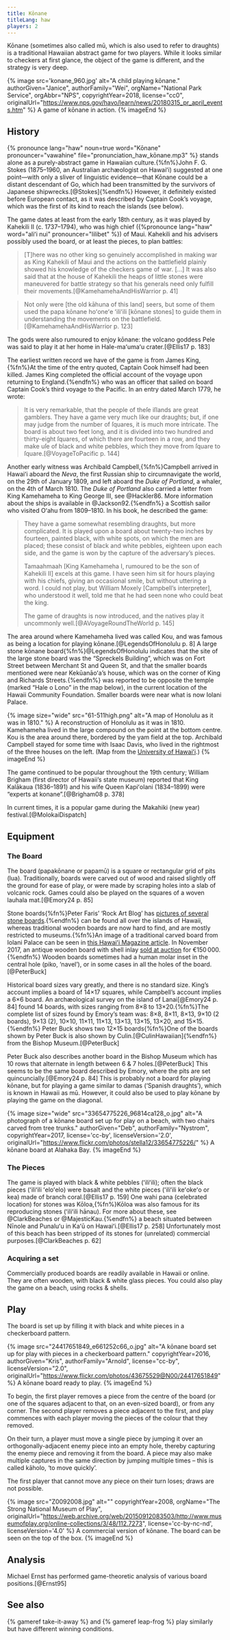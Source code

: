 ```yaml
---
title: Kōnane
titleLang: haw
players: 2
---
```


<p class="lead"><span class="noun" lang="haw">Kōnane</span> (sometimes also called <span
lang="haw">mū</span>, which is also used to refer to draughts) is a traditional
Hawaiian abstract game for two players. While it looks similar to checkers at
first glance, the object of the game is different, and the strategy is very
deep.</p>

<!-- excerpt -->

{% image 
    src='konane_960.jpg'
    alt="A child playing kōnane."
    authorGiven="Janice", authorFamily="Wei",
    orgName="National Park Service", orgAbbr="NPS",
    copyrightYear=2018,
    license="cc0",
    originalUrl="https://www.nps.gov/havo/learn/news/20180315_pr_april_events.htm" %}
A game of <span lang="haw">kōnane</span> in action.
{% imageEnd %}

## History

{% pronounce lang="haw" noun=true word="Kōnane" pronouncer="vawahine"
file="pronunciation_haw_kōnane.mp3" %} stands alone as a purely-abstract game in
Hawaiian culture.{%fn%}John F. G. Stokes (1875–1960, an Australian archæologist
on <span class="noun" lang="haw">Hawaiʻi</span>) suggested at one point—with
only a sliver of linguistic evidence—that <span class="noun"
lang="haw">Kōnane</span> could be a distant descendant of Go, which had been
transmitted by the survivors of Japanese shipwrecks.[@Stokes]{%endfn%}  However,
it definitely existed before European contact, as it was described by Captain
Cook’s voyage, which was the first of its kind to reach the islands (see below).

The game dates at least from the early 18th century, as it was played by
Kahekili II (c. 1737–1794), who was high chief ({%pronounce lang="haw"
word="aliʻi nui" pronouncer="lilibet" %}) of Maui. Kahekili and his advisers
possibly used the board, or at least the pieces, to plan battles:

> [T]here was no other king so genuinely accomplished in making war as King
> Kahekili of Maui and the actions on the battlefield plainly showed his
> knowledge of the checkers game of war. […] It was also said that at the house
> of Kahekili the heaps of little stones were maneuvered for battle strategy so
> that his generals need only fulfill their movements.[@KamehamehaAndHisWarrior
> p. 41]

> Not only were [the old <span lang="haw">kāhuna</span> of this land] seers, but
> some of them used the <span lang="haw">papa kōnane hoʻoneʻe ʻiliʻili</span>
> [<span lang="haw">kōnane</span> stones] to guide them in understanding the
> movements on the battlefield.[@KamehamehaAndHisWarrior p. 123]

The gods were also rumoured to enjoy <span lang="haw">kōnane</span>: the volcano
goddess <span class="noun" lang="haw">Pele</span> was said to play it at her home in <span class="noun"
lang="haw">Hale-maʻumaʻu</span> crater.[@Ellis17 p. 183]

The earliest written record we have of the game is from James King,{%fn%}At the
time of the entry quoted, Captain Cook himself had been killed. James King
completed the official account of the voyage upon returning to England.{%endfn%}
who was an officer that sailed on board Captain Cook’s third voyage to the
Pacific.  In an entry dated March 1779, he wrote:

> It is very remarkable, that the people of theſe iſlands are great gamblers.
> They have a game very much like our draughts; but, if one may judge from the
> number of ſquares, it is much more intricate. The board is about two feet
> long, and it is divided into two hundred and thirty-eight ſquares, of which
> there are fourteen in a row, and they make uſe of black and white pebbles,
> which they move from ſquare to ſquare.[@VoyageToPacific p. 144]</p>

Another early witness was Archibald Campbell,{%fn%}Campbell arrived in <span class="noun"
lang="haw">Hawaiʻi</span> aboard the <em>Neva</em>, the first Russian ship to
circumnavigate the world, on the 29th of January 1809, and left aboard the
<em>Duke of Portland</em>, a whaler, on the 4th of March 1810. The <em>Duke of
Portland</em> also carried a letter from King Kamehameha to King George III, see
@Hackler86. More information about the ships is available in
@Jackson92.{%endfn%} a Scottish sailor who visited Oʻahu from
1809–1810. In his book, he described the game:

> They have a game somewhat resembling draughts, but more complicated. It is
> played upon a board about twenty-two inches by fourteen, painted black, with
> white spots, on which the men are placed; these consist of black and white
> pebbles, eighteen upon each side, and the game is won by the capture of the
> adversary’s pieces.
> 
> Tamaahmaah [King Kamehameha I, rumoured to be the son of Kahekili II] excels
> at this game. I have seen him sit for hours playing with his chiefs, giving an
> occasional smile, but without uttering a word. I could not play, but William
> Moxely [Campbell’s interpreter], who understood it well, told me that he had
> seen none who could beat the king.
>
> The game of draughts is now introduced, and the natives play it uncommonly
> well.[@AVoyageRoundTheWorld p. 145]

The area around where Kamehameha lived was called Kou, and was famous as being a
location for playing <span lang="haw">kōnane</span>.[@LegendsOfHonolulu p. 8] A
large stone <span lang="haw">kōnane</span> board{%fn%}@LegendsOfHonolulu
indicates that the site of the large stone board was the “Spreckels Building”,
which was on Fort Street between Merchant St and Queen St, and that the smaller
boards mentioned were near <span class="noun" lang="haw">Kekūanāoʻa</span>’s house, which was
on the corner of King and Richards Streets.{%endfn%} was reported to be opposite
the temple (marked “Hale o Lono” in the map below), in the current location of
the Hawaii Community Foundation. Smaller boards were near what is now Iolani
Palace.

{% image 
  size="wide"
  src="61-511high.png"
  alt="A map of Honolulu as it was in 1810." %}
A reconstruction of Honolulu as it was in 1810. Kamehameha lived in the large
compound on the point at the bottom centre. Kou is the area around there,
bordered by the yam field at the top. Archibald Campbell stayed for some time
with Isaac Davis, who lived in the rightmost of the three houses on the left.
(Map from the [University of <span class="noun"
lang="haw">Hawaiʻi</span>](https://digicoll.manoa.hawaii.edu/savedmaps/Pages/viewtext.php?s=browse&amp;tid=61&amp;route=browseby.php&amp;by=newest).)
{% imageEnd %}

The game continued to be popular throughout the 19th century; William Brigham
(first director of Hawaii’s state museum) reported that King <span class="noun"
lang="haw">Kalākaua</span> (1836–1891) and his wife Queen <span class="noun"
lang="haw">Kapiʻolani</span> (1834–1899) were “experts at konane”.[@Brigham08 p.
378]

In current times, it is a popular game during the <span class="noun" lang="haw">Makahiki</span> (new year)
festival.[@MolokaiDispatch]

## Equipment

### The Board

The board (<span lang="haw">papakōnane</span> or <span lang="haw">papamū</span>)
is a square or rectangular grid of pits (<span lang="haw">lua</span>).
Traditionally, boards were carved out of wood and raised slightly off the ground
for ease of play, or were made by scraping holes into a slab of volcanic rock.
Games could also be played on the squares of a woven <span
lang="haw">lauhala</span> mat.[@Emory24 p. 85]

Stone boards{%fn%}Peter Faris’ ‘Rock Art Blog’ has [pictures of several stone
boards](https://rockartblog.blogspot.com/2013/01/hawaiian-rock-art-konane-game-boards.html).{%endfn%}
can be found all over the islands of Hawaii, whereas traditional wooden boards
are now hard to find, and are mostly restricted to museums.{%fn%}An image of a
traditional carved board from <span class="noun" lang="haw">Iolani</span>
Palace can be seen in [this Hawaiʻi Magazine
article](https://www.hawaiimagazine.com/content/see-iolani-palaces-hidden-relics-once-belonged-hawaiian-royalty).
In November 2017, an antique wooden board with shell inlay [sold at
auction](https://www.christies.com/lotfinder/lot_details.aspx?intObjectID=6105340&amp;lid=1)
for €150 000.{%endfn%} Wooden boards sometimes had a human molar inset in the
central hole (<span lang="haw">piko</span>, ‘navel’), or in some cases in all
the holes of the board.[@PeterBuck]

Historical board sizes vary greatly, and there is no standard size. King’s
account implies a board of 14×17 squares, while Campbell’s account implies a 6×6
board. An archæological survey on the island of Lanai[@Emory24 p. 84] found 14
boards, with sizes ranging from 8×8 to 13×20.{%fn%}The complete list of sizes
found by Emory’s team was: 8×8, 8×11, 8×13, 9×10 (2 boards), 9×13 (2), 10×10,
11×11, 11×13, 13×13, 13×15, 13×20, and 15×15.{%endfn%} Peter Buck shows two
12×15 boards{%fn%}One of the boards shown by Peter Buck is also shown by
Culin.[@CulinHawaiian]{%endfn%} from the Bishop Museum.[@PeterBuck]

Peter Buck also describes another board in the Bishop Museum which has 10 rows
that alternate in length between 6 &amp; 7 holes.[@PeterBuck] This seems to be
the same board described by Emory, where the pits are set
quincuncially.[@Emory24 p. 84] This is probably not a board for playing <span
lang="haw">kōnane</span>, but for playing a game similar to <span
lang="es">damas</span> (‘Spanish draughts’), which is known in Hawaii as <span
lang="haw">mū</span>. However, it could also be used to play <span
lang="haw">kōnane</span> by playing the game on the diagonal.

{% image 
    size="wide"
    src="33654775226_96814ca128_o.jpg"
    alt="A photograph of a kōnane board set up for play on a beach, with two chairs carved from tree trunks."
    authorGiven="Deb", authorFamily="Nystrom",
    copyrightYear=2017,
    license='cc-by',
    licenseVersion='2.0',
    originalUrl="https://www.flickr.com/photos/stella12/33654775226/" %}
A <span lang="haw">kōnane</span> board at Alahaka Bay.
{% imageEnd %}

### The Pieces

The game is played with black &amp; white pebbles (<span
lang="haw">ʻiliʻili</span>); often the black pieces (<span lang="haw">ʻiliʻili
ʻeloʻelo</span>) were basalt and the white pieces (<span lang="haw">ʻiliʻili
keʻokeʻo</span> or <span lang="haw">kea</span>) made of branch coral.[@Ellis17
p. 159] One <span lang="haw">wahi pana</span> (celebrated location) for stones
was Kōloa,{%fn%}<span class="noun" lang="haw">Kōloa</span> was also famous for its
reproducing stones (<span lang="haw">ʻiliʻili hānau</span>). For more about
these, see @ClarkBeaches or @MajesticKau.{%endfn%} a beach situated between
Nīnole and Punaluʻu in Kaʻū on Hawaiʻi.[@Ellis17 p. 258] Unfortunately most of
this beach has been stripped of its stones for (unrelated) commercial
purposes.[@ClarkBeaches p. 62] 

### Acquiring a set

Commercially produced boards are readily available in Hawaii or online. They are
often wooden, with black &amp; white glass pieces. You could also play the game
on a beach, using rocks &amp; shells.

## Play

The board is set up by filling it with black and white pieces in a checkerboard pattern.

{% image 
  src="24417651849_e661252c66_o.jpg"
  alt="A kōnane board set up for play with pieces in a checkerboard pattern."
    copyrightYear=2016,
    authorGiven="Kris", authorFamily="Arnold",
    license="cc-by",
    licenseVersion="2.0",
    originalUrl="https://www.flickr.com/photos/43675529@N00/24417651849" %}
A <span lang="haw">kōnane</span> board ready to play.
{% imageEnd %}

To begin, the first player removes a piece from the centre of the board (or one
of the squares adjacent to that, on an even-sized board), or from any corner.
The second player removes a piece adjacent to the first, and play commences with
each player moving the pieces of the colour that they removed.

On their turn, a player must move a single piece by jumping it over an
orthogonally-adjacent enemy piece into an empty hole, thereby capturing the
enemy piece and removing it from the board. A piece may also make multiple
captures in the same direction by jumping multiple times – this is called <span
lang="haw">kāholo</span>, ‘to move quickly’.

The first player that cannot move any piece on their turn loses; draws are not
possible.

{% image 
  src="Z0092008.jpg"
  alt=""
    copyrightYear=2008,
    orgName="The Strong National Museum of Play",
    originalUrl="https://web.archive.org/web/20150912083503/http://www.museumofplay.org/online-collections/3/48/112.7273",
    license='cc-by-nc-nd',
    licenseVersion='4.0' %}
A commercial version of <span lang="haw">kōnane</span>. The board can be seen on the top of the box.
{% imageEnd %}

## Analysis

Michael Ernst has performed game-theoretic analysis of various board positions.[@Ernst95]

## See also

{% gameref take-it-away %} and {% gameref leap-frog %} play similarly but have different winning conditions.

<!-- https://totakeresponsibility.blogspot.com/search/label/Konane -->
